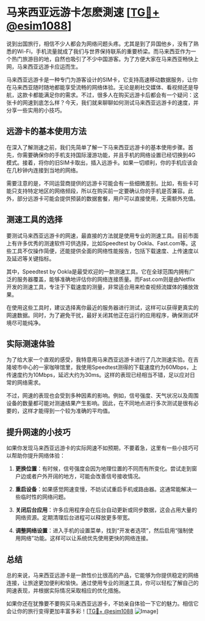 # 马来西亚远游卡怎麽測速 [[TG💪+ @esim1088](https://t.me/s/esim1088)]

说到出国旅行，相信不少人都会为网络问题头疼。尤其是到了异国他乡，没有了熟悉的Wi-Fi，手机流量就成了我们与世界保持联系的重要桥梁。而马来西亚作为一个热门旅游目的地，自然也吸引了不少中国游客。为了方便大家在马来西亚畅快上网，马来西亚远游卡应运而生。

马来西亚远游卡是一种专门为游客设计的SIM卡，它支持高速移动数据服务，让你在马来西亚随时随地都能享受流畅的网络体验。无论是刷社交媒体、看视频还是导航，这款卡都能满足你的需求。不过，很多人在购买远游卡后都会有一个疑问：这张卡的网速到底怎么样？今天，我们就来聊聊如何测试马来西亚远游卡的速度，并分享一些实用的小技巧。

## 远游卡的基本使用方法

在深入了解测速之前，我们先简单了解一下马来西亚远游卡的基本使用步骤。首先，你需要确保你的手机支持国际漫游功能，并且手机的网络设置已经切换到4G模式。接着，将你的旧SIM卡取出，插入远游卡。如果一切顺利，你的手机应该会在几秒钟内连接到当地的网络。

需要注意的是，不同运营商提供的远游卡可能会有一些细微差别。比如，有些卡可能只支持特定地区的网络频段，所以在购买前一定要确认你的手机是否兼容。此外，部分远游卡可能会提供预装的数据套餐，用户可以直接使用，无需额外充值。

## 测速工具的选择

要测试马来西亚远游卡的网速，最直接的方法就是使用专业的测速工具。目前市面上有许多优秀的测速软件可供选择，比如Speedtest by Ookla、Fast.com等。这些工具不仅操作简便，还能提供全面的网络性能报告，包括下载速度、上传速度以及延迟等关键指标。

其中，Speedtest by Ookla是最受欢迎的一款测速工具。它在全球范围内拥有广泛的服务器覆盖，能够准确地评估你的网络连接质量。而Fast.com则是由Netflix开发的测速工具，专注于下载速度的测量，非常适合用来检查视频流媒体的播放效果。

在使用这些工具时，建议选择离你最近的服务器进行测试，这样可以获得更真实的网速数据。同时，为了避免干扰，最好关闭其他正在运行的应用程序，确保测试环境尽可能纯净。

## 实际测速体验

为了给大家一个直观的感受，我特意用马来西亚远游卡进行了几次测速实验。在吉隆坡市中心的一家咖啡馆里，我使用Speedtest测得的下载速度约为60Mbps，上传速度约为10Mbps，延迟大约为30ms。这样的表现已经相当不错，足以应对日常的网络需求。

不过，网速的表现也会受到多种因素的影响。例如，信号强度、天气状况以及周围设备的数量都可能对测速结果产生影响。因此，在不同地点进行多次测试是很有必要的，这样才能得到一个较为准确的平均值。

## 提升网速的小技巧

如果你发现马来西亚远游卡的实际网速不如预期，不要着急，这里有一些小技巧可以帮助你提升网络体验：

1. **更换位置**：有时候，信号强度会因为地理位置的不同而有所变化。尝试走到窗户边或者户外开阔的地方，可能会改善信号接收情况。
   
2. **重启设备**：如果感觉网速变慢，不妨试试重启手机或路由器。这通常能解决一些临时性的网络问题。

3. **关闭后台应用**：许多应用程序会在后台自动更新或同步数据，这会占用大量的网络资源。定期清理后台进程可以释放更多带宽。

4. **调整网络设置**：进入手机的设置菜单，找到“开发者选项”，然后启用“强制使用网络”功能。这样可以让系统优先使用更快的网络连接。

## 总结

总的来说，马来西亚远游卡是一款性价比很高的产品，它能够为你提供稳定的网络连接，让旅途更加便利和愉快。通过使用专业的测速工具，你可以轻松了解自己的网速表现，并根据实际情况采取相应的优化措施。

如果你还在犹豫要不要购买马来西亚远游卡，不妨亲自体验一下它的魅力。相信它会让你的旅行变得更加丰富多彩！[[TG💪+ @esim1088](https://t.me/s/esim1088) ![Image](https://i.postimg.cc/4NQfJmqS/Snipaste-2025-05-13-00-14-12.png)]